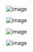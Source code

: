 ![image](https://user-images.githubusercontent.com/52366079/180783787-5042541b-00e1-4921-a0f4-44e542aae5bf.png)

![image](https://user-images.githubusercontent.com/52366079/180783900-594cff8b-9c04-467f-b032-09e0cf3ad298.png)

![image](https://user-images.githubusercontent.com/52366079/180784026-6eb34610-7130-47c2-aaf3-29e1c144a026.png)

![image](https://user-images.githubusercontent.com/52366079/180784461-9c94b769-00bc-40ec-a667-3b73f2691d3e.png)
